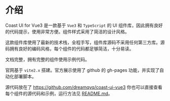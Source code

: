 # 介绍

Coast UI for Vue3 是一款基于 `Vue3` 和 `TypeScript` 的 UI 组件库，因此拥有良好的代码提示，使用非常方便。组件样式采用了简洁的设计风格。

这款组件库使用了最新的技术栈，全程手写，组件库源码不采用任何第三方库。源码拥有良好的编码风格，每个组件的代码都足够简洁，十分易读。

文档完整，拥有完整的组件使用示例代码。

官网基于 `vite2.x` 搭建。官方展示使用了 github 的 gh-pages 功能，并实现了自动化部署脚本。

源代码放在了 https://github.com/dreamqyq/coast-ui-vue3 你也可以直接查看每个组件的源代码和示例，运行方法见 [README.md](https://github.com/dreamqyq/coast-ui-vue3/blob/master/README.md)。
